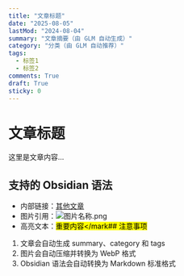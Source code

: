 ```yaml
---
title: "文章标题"
date: "2025-08-05"
lastMod: "2024-08-04"
summary: "文章摘要（由 GLM 自动生成）"
category: "分类（由 GLM 自动推荐）"
tags:
  - 标签1
  - 标签2
comments: True
draft: True
sticky: 0
---
```

# 文章标题

这里是文章内容...

## 支持的 Obsidian 语法

- 内部链接：[其他文章](/posts/其他文章)
- 图片引用：![图片名称.png](/posts/图片名称-png)
- 高亮文本：<mark>重要内容</mark## 注意事项

1. 文章会自动生成 summary、category 和 tags
2. 图片会自动压缩并转换为 WebP 格式
3. Obsidian 语法会自动转换为 Markdown 标准格式